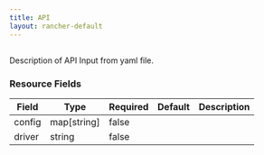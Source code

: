 ```yaml
---
title: API
layout: rancher-default
---
```


## <no value>

Description of API Input from yaml file. 
​​
### Resource Fields

Field | Type | Required | Default | Description
---|---|---|---|---
config | map[string] | false | <no value> | 
driver | string | false | <no value> | 

